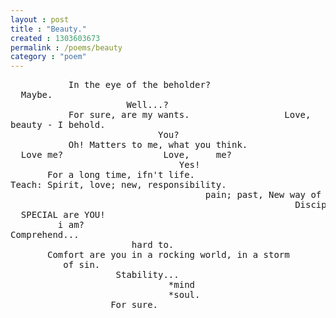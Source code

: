 ```yaml
---
layout : post
title : "Beauty."
created : 1303603673
permalink : /poems/beauty
category : "poem"
---
```

<pre>
           In the eye of the beholder?
  Maybe.                                                    Not?
                      Well...?
           For sure, are my wants.                  Love,
beauty - I behold.
                            You?
           Oh! Matters to me, what you think.
  Love me?                   Love,     me?
                                Yes!
       For a long time, ifn't life.
Teach: Spirit, love; new, responsibility.
                                     pain; past, New way of thought.
                                                      Discipline.
  SPECIAL are YOU!
         i am?
Comprehend...
                       hard to.
       Comfort are you in a rocking world, in a storm
          of sin.
                    Stability...
                              *mind
                              *soul.
                   For sure.
</pre>
<!-- break -->
